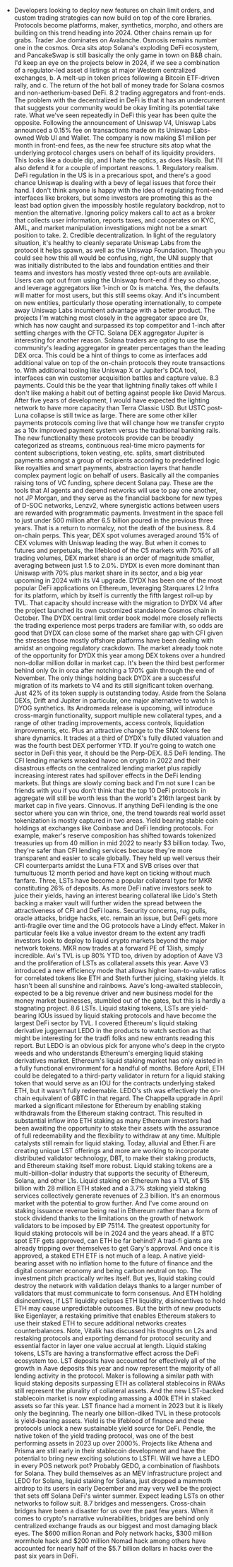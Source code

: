 - Developers 
  looking to deploy new features on chain limit orders, and custom trading
   strategies can now build on top of the core libraries. Protocols become
   platforms, maker, synthetics, morpho, and others are building on this 
  trend heading into 2024. Other chains remain up for grabs. Trader Joe 
  dominates on Avalanche. Osmosis remains number one in the cosmos. Orca 
  sits atop Solana's exploding DeFi ecosystem, and PancakeSwap is still 
  basically the only game in town on B&B chain. I'd keep an eye on the
   projects below in 2024, if we see a combination of a regulator-led 
  asset d listings at major Western centralized exchanges, b. A melt-up in
   token prices following a Bitcoin ETF-driven rally, and c. The return of
   the hot ball of money trade for Solana cosmos and non-aetherium-based 
  DeFi. 8.2 trading aggregators and front-ends. The problem with the 
  decentralized in DeFi is that it has an undercurrent that suggests your 
  community would be okay limiting its potential take rate. What we've 
  seen repeatedly in DeFi this year has been quite the opposite. Following
   the announcement of Uniswap V4, Uniswap Labs announced a 0.15% fee on 
  transactions made on its Uniswap Labs-owned Web UI and Wallet. The 
  company is now making $1 million per month in front-end fees, as the new
   fee structure sits atop what the underlying protocol charges users on 
  behalf of its liquidity providers. This looks like a double dip, and I 
  hate the optics, as does Hasib. But I'll also defend it for a couple of 
  important reasons. 1. Regulatory realism. DeFi regulation in the US is 
  in a precarious spot, and there's a good chance Uniswap is dealing with a
   bevy of legal issues that force their hand. I don't think anyone is 
  happy with the idea of regulating front-end interfaces like brokers, but
   some investors are promoting this as the least bad option given the 
  impossibly hostile regulatory backdrop, not to mention the alternative. 
  Ignoring policy makers call to act as a broker that collects user 
  information, reports taxes, and cooperates on KYC, AML, and market 
  manipulation investigations might not be a smart position to take. 2. 
  Credible decentralization. In light of the regulatory situation, it's 
  healthy to cleanly separate Uniswap Labs from the protocol it helps 
  spawn, as well as the Uniswap Foundation. Though you could see how this 
  all would be confusing, right, the UNI supply that was initially 
  distributed to the labs and foundation entities and their teams and 
  investors has mostly vested three opt-outs are available. Users can opt 
  out from using the Uniswap front-end if they so choose, and leverage 
  aggregators like 1-inch or 0x is matcha. Yes, the defaults will matter 
  for most users, but this still seems okay. And it's incumbent on new 
  entities, particularly those operating internationally, to compete away 
  Uniswap Labs incumbent advantage with a better product. The projects I'm
   watching most closely in the aggregator space are 0x, which has now 
  caught and surpassed its top competitor and 1-inch after settling 
  charges with the CFTC. Solana DEX aggregator Jupiter is interesting for 
  another reason. Solana traders are opting to use the community's leading
   aggregator in greater percentages than the leading DEX orca. This could
   be a hint of things to come as interfaces add additional value on top 
  of the on-chain protocols they route transactions to. With additional 
  tooling like Uniswap X or Jupiter's DCA tool, interfaces can win 
  customer acquisition battles and capture value. 8.3 payments. Could this
   be the year that lightning finally takes off while I don't like making a
   habit out of betting against people like David Marcus. After five years
   of development, I would have expected the lighting network to have more
   capacity than Terra Classic USD. But USTC post-Luna collapse is still 
  twice as large. There are some other killer payments protocols coming 
  live that will change how we transfer crypto as a 10x improved payment 
  system versus the traditional banking rails. The new functionality these
   protocols provide can be broadly categorized as streams, continuous 
  real-time micro payments for content subscriptions, token vesting, etc. 
  splits, smart distributed payments amongst a group of recipients 
  according to predefined logic like royalties and smart payments, 
  abstraction layers that handle complex payment logic on behalf of users.
   Basically all the companies raising tons of VC funding, sphere decent 
  Solana pay. These are the tools that AI agents and depend networks will 
  use to pay one another, not JP Morgan, and they serve as the financial 
  backbone for new types of D-SOC networks, Lenzv2, where synergistic 
  actions between users are rewarded with programmatic payments. 
  Investment in the space fell to just under 500 million after 6.5 billion
   poured in the previous three years. That is a return to normalcy, not 
  the death of the business. 8.4 on-chain perps. This year, DEX spot 
  volumes averaged around 15% of CEX volumes with Uniswap leading the way.
   But when it comes to futures and perpetuals, the lifeblood of the C5 
  markets with 70% of all trading volumes, DEX market share is an order of
   magnitude smaller, averaging between just 1.5 to 2.0%. DYDX is even 
  more dominant than Uniswap with 70% plus market share in its sector, and
   a big year upcoming in 2024 with its V4 upgrade. DYDX has been one of 
  the most popular DeFi applications on Ethereum, leveraging Starquares L2
   Infra for its platform, which by itself is currently the fifth largest 
  roll-up by TVL. That capacity should increase with the migration to DYDX
   V4 after the project launched its own customized standalone Cosmos 
  chain in October. The DYDX central limit order book model more closely 
  reflects the trading experience most perps traders are familiar with, so
   odds are good that DYDX can close some of the market share gap with CFI
   given the stresses those mostly offshore platforms have been dealing 
  with amidst an ongoing regulatory crackdown. The market already took 
  note of the opportunity for DYDX this year among DEX tokens over a 
  hundred non-dollar million dollar in market cap. It's been the third 
  best performer behind only 0x in orca after notching a 170% gain through
   the end of November. The only things holding back DYDX are a successful
   migration of its markets to V4 and its still significant token 
  overhang. Just 42% of its token supply is outstanding today. Aside from 
  the Solana DEXs, Drift and Jupiter in particular, one major alternative 
  to watch is DYOG synthetics. Its Andromeda release is upcoming, will 
  introduce cross-margin functionality, support multiple new collateral 
  types, and a range of other trading improvements, access controls, 
  liquidation improvements, etc. Plus an attractive change to the SNX 
  tokens fee share dynamics. It trades at a third of DYDX's fully diluted 
  valuation and was the fourth best DEX performer YTD. If you're going to 
  watch one sector in DeFi this year, it should be the Perp-DEX. 8.5 DeFi 
  lending. The CFI lending markets wreaked havoc on crypto in 2022 and 
  their disastrous effects on the centralized lending market plus rapidly 
  increasing interest rates had spillover effects in the DeFi lending 
  markets. But things are slowly coming back and I'm not sure I can be 
  friends with you if you don't think that the top 10 DeFi protocols in 
  aggregate will still be worth less than the world's 216th largest bank 
  by market cap in five years. Cinnovus. If anything DeFi lending is the 
  one sector where you can win thrice, one, the trend towards real world 
  asset tokenization is mostly captured in two areas. Yield bearing stable
   coin holdings at exchanges like Coinbase and DeFi lending protocols. 
  For example, maker's reserve composition has shifted towards tokenized 
  treasuries up from 40 million in mid 2022 to nearly $3 billion today. 
  Two, they're safer than CFI lending services because they're more 
  transparent and easier to scale globally. They held up well versus their
   CFI counterparts amidst the Luna FTX and SVB crises over that 
  tumultuous 12 month period and have kept on ticking without much 
  fanfare. Three, LSTs have become a popular collateral type for MKR 
  constituting 26% of deposits. As more DeFi native investors seek to 
  juice their yields, having an interest bearing collateral like Lido's 
  Steth backing a maker vault will further widen the spread between the 
  attractiveness of CFI and DeFi loans. Security concerns, rug pulls, 
  oracle attacks, bridge hacks, etc. remain an issue, but DeFi gets more 
  anti-fragile over time and the OG protocols have a Lindy effect. Maker 
  in particular feels like a value investor dream to the extent any tradfi
   investors look to deploy to liquid crypto markets beyond the major 
  network tokens. MKR now trades at a forward PE of 13ish, simply 
  incredible. Avi's TVL is up 80% YTD too, driven by adoption of Aave V3 
  and the proliferation of LSTs as collateral assets this year. Aave V3 
  introduced a new efficiency mode that allows higher loan-to-value ratios
   for correlated tokens like ETH and Steth further juicing, staking 
  yields. It hasn't been all sunshine and rainbows. Aave's long-awaited 
  stablecoin, expected to be a big revenue driver and new business model 
  for the money market businesses, stumbled out of the gates, but this is 
  hardly a stagnating project. 8.6 LSTs. Liquid staking tokens, LSTs are 
  yield-bearing IOUs issued by liquid staking protocols and have become 
  the largest DeFi sector by TVL. I covered Ethereum's liquid staking 
  derivative juggernaut LEDO in the products to watch section as that 
  might be interesting for the tradfi folks and new entrants reading this 
  report. But LEDO is an obvious pick for anyone who's deep in the crypto 
  weeds and who understands Ethereum's emerging liquid staking derivatives
   market. Ethereum's liquid staking market has only existed in a fully 
  functional environment for a handful of months. Before April, ETH could 
  be delegated to a third-party validator in return for a liquid staking 
  token that would serve as an IOU for the contracts underlying staked 
  ETH, but it wasn't fully redeemable. LEDO's sth was effectively the 
  on-chain equivalent of GBTC in that regard. The Chappella upgrade in 
  April marked a significant milestone for Ethereum by enabling staking 
  withdrawals from the Ethereum staking contract. This resulted in 
  substantial inflow into ETH staking as many Ethereum investors had been 
  awaiting the opportunity to stake their assets with the assurance of 
  full redeemability and the flexibility to withdraw at any time. Multiple
   catalysts still remain for liquid staking. Today, alluvial and Ether.Fi
   are creating unique LST offerings and more are working to incorporate 
  distributed validator technology, DBT, to make their staking products, 
  and Ethereum staking itself more robust. Liquid staking tokens are a 
  multi-billion-dollar industry that supports the security of Ethereum, 
  Solana, and other L1s. Liquid staking on Ethereum has a TVL of $15 
  billion with 28 million ETH staked and a 3.7% staking yield staking 
  services collectively generate revenues of 2.3 billion. It's an enormous
   market with the potential to grow further. And I've come around on 
  staking issuance revenue being real in Ethereum rather than a form of 
  stock dividend thanks to the limitations on the growth of network 
  validators to be imposed by EIP 75114. The greatest opportunity for 
  liquid staking protocols will be in 2024 and the years ahead. If a BTC 
  spot ETF gets approved, can ETH be far behind? A trad-fi giants are 
  already tripping over themselves to get Gary's approval. And once it is 
  approved, a staked ETH ETF is not much of a leap. A native yield-bearing
   asset with no inflation home to the future of finance and the digital 
  consumer economy and being carbon neutral on top. The investment pitch 
  practically writes itself. But yes, liquid staking could destroy the 
  network with validation delays thanks to a larger number of validators 
  that must communicate to form consensus. And ETH holding disincentives, 
  if LST liquidity eclipses ETH liquidity, disincentives to hold ETH may 
  cause unpredictable outcomes. But the birth of new products like 
  Eigenlayer, a restaking primitive that enables Ethereum stakers to use 
  their staked ETH to secure additional networks creates counterbalances. 
  Note, Vitalik has discussed his thoughts on L2s and restaking protocols 
  and exporting demand for protocol security and essential factor in layer
   one value accrual at length. Liquid staking tokens, LSTs are having a 
  transformative effect across the DeFi ecosystem too. LST deposits have 
  accounted for effectively all of the growth in Aave deposits this year 
  and now represent the majority of all lending activity in the protocol. 
  Maker is following a similar path with liquid staking deposits 
  surpassing ETH as collateral stablecoins in RWAs still represent the 
  plurality of collateral assets. And the new LST-backed stablecoin market
   is now exploding amassing a 400k ETH in staked assets so far this year.
   LST finance had a moment in 2023 but it is likely only the beginning. 
  The nearly one billion-diked TVL in these protocols is yield-bearing 
  assets. Yield is the lifeblood of finance and these protocols unlock a 
  new sustainable yield source for DeFi. Pendle, the native token of the 
  yield trading protocol, was one of the best performing assets in 2023 up
   over 2000%. Projects like Athena and Prisma are still early in their 
  stablecoin development and have the potential to bring new exciting 
  solutions to LSTFI. Will we have a LEDO in every POS network pot? 
  Probably GEDO, a combination of flashbots for Solana. They build 
  themselves as an MEV infrastructure project and LEDO for Solana, liquid 
  staking for Solana, just dropped a mammoth airdrop to its users in early
   December and may very well be the project that sets off Solana DeFi's 
  winter summer. Expect leading LSTs on other networks to follow suit. 8.7
   bridges and messengers. Cross-chain bridges have been a disaster for us
   over the past few years. When it comes to crypto's narrative 
  vulnerabilities, bridges are behind only centralized exchange frauds as 
  our biggest and most damaging black eyes. The $600 million Ronan and 
  Poly network hacks, $300 million wormhole hack and $200 million Nomad 
  hack among others have accounted for nearly half of the $5.7 billion 
  dollars in hacks over the past six years in DeFi.